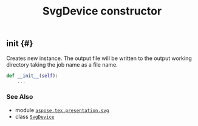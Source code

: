 ﻿---
title: SvgDevice constructor
second_title: Aspose.TeX for Python via .NET API References
description: 
type: docs
weight: 10
url: /python-net/aspose.tex.presentation.svg/svgdevice/__init__/
is_root: false
---

## __init__ {#}

Creates new instance.
The output file will be written to the output working
directory taking the job name as a file name.



```python
def __init__(self):
    ...
```





### See Also
* module [`aspose.tex.presentation.svg`](../../)
* class [`SvgDevice`](/tex/python-net/aspose.tex.presentation.svg/svgdevice)
